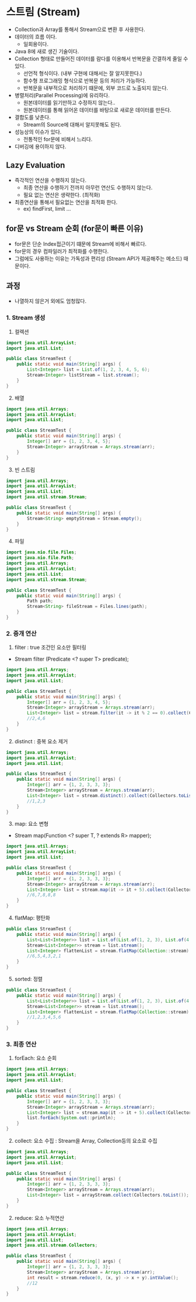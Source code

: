 # 스트림 (Stream)

- Collection과 Array를 통해서 Stream으로 변환 후 사용한다.
- 데이터의 흐름 이다.
    - 일회용이다.
- Java 8에 새로 생긴 기술이다.
- Collection 형태로 만들어진 데이터를 람다를 이용해서 반복문을 간결하게 줄일 수 있다.
    - 선언적 형식이다. (내부 구현에 대해서는 잘 알지못한다.) 
    - 함수형 프로그래밍 형식으로 반복문 등의 처리가 가능하다.
    - 반복문을 내부적으로 처리하기 떄문에, 외부 코드로 노출되지 않는다.
- 병렬처리(Parallel Processing)에 유리하다.
    - 원본데이터를 읽기만하고 수정하지 않는다..
    - 원본데이터를 통해 읽어온 데이터를 바탕으로 새로운 데이터를 만든다.
- 결합도를 낮춘다.
  - Stream의 Source에 대해서 알지못해도 된다.
- 성능상의 이슈가 있다.
  - 전통적인 for문에 비해서 느리다.
- 디버깅에 용이하지 않다.

## Lazy Evaluation
- 즉각적인 연산을 수행하지 않는다.
  - 최종 연산을 수행하기 전까지 아무런 연산도 수행하지 않는다.
  - 필요 없는 연산은 생략한다. (최적화)
- 최종연산을 통해서 필요없는 연산을 최적화 한다.
  - ex) findFirst, limit ...

## for문 vs Stream 순회 (for문이 빠른 이유)
- for문은 단순 Index접근이기 떄문에 Stream에 비해서 빠르다.
- for문의 경우 컴파일러가 최적화를 수행한다.
- 그럼에도 사용하는 이유는 가독성과 편리성 (Stream API가 제공해주는 메소드) 때문이다.

## 과정

- 나열하지 않은거 외에도 엄청많다.

### 1. Stream 생성

1. 컬렉션

```java
import java.util.ArrayList;
import java.util.List;

public class StreamTest {
    public static void main(String[] args) {
        List<Integer> list = List.of(1, 2, 3, 4, 5, 6);
        Stream<Integer> listStream = list.stream();
    }
}
```

2. 배열

```java
import java.util.Arrays;
import java.util.ArrayList;
import java.util.List;

public class StreamTest {
    public static void main(String[] args) {
        Integer[] arr = {1, 2, 3, 4, 5};
        Stream<Integer> arrayStream = Arrays.stream(arr);
    }
}
```

3. 빈 스트림

```java
import java.util.Arrays;
import java.util.ArrayList;
import java.util.List;
import java.util.stream.Stream;

public class StreamTest {
    public static void main(String[] args) {
        Stream<String> emptyStream = Stream.empty();
    }
}
```

4. 파일

```java
import java.nio.file.Files;
import java.nio.file.Path;
import java.util.Arrays;
import java.util.ArrayList;
import java.util.List;
import java.util.stream.Stream;

public class StreamTest {
    public static void main(String[] args) {
        Path path;
        Stream<String> fileStream = Files.lines(path);
    }
}
```

### 2. 중개 연산
1. filter : true 조건인 요소만 필터링
- Stream<T> filter (Predicate <? super T> predicate);
```java
import java.util.Arrays;
import java.util.ArrayList;
import java.util.List;

public class StreamTest {
    public static void main(String[] args) {
        Integer[] arr = {1, 2, 3, 4, 5};
        Stream<Integer> arrayStream = Arrays.stream(arr);
        List<Integer> list = stream.filter(it -> it % 2 == 0).collect(Collectors.toList());
        //2,4,6
    }
}


```

2. distinct : 중복 요소 제거

```java
import java.util.Arrays;
import java.util.ArrayList;
import java.util.List;

public class StreamTest {
    public static void main(String[] args) {
        Integer[] arr = {1, 2, 3, 3, 3};
        Stream<Integer> arrayStream = Arrays.stream(arr);
        List<Integer> list = stream.distinct().collect(Collectors.toList());
        //1,2,3
    }
}
``` 

3. map: 요소 변형
- <R> Stream<R> map(Function <? super T, ? extends R> mapper);

```java
import java.util.Arrays;
import java.util.ArrayList;
import java.util.List;

public class StreamTest {
    public static void main(String[] args) {
        Integer[] arr = {1, 2, 3, 3, 3};
        Stream<Integer> arrayStream = Arrays.stream(arr);
        List<Integer> list = stream.map(it -> it + 5).collect(Collectors.toList());
        //6,7,8,8,8
    }
}
```

4. flatMap: 평탄화

```java
public class StreamTest {
    public static void main(String[] args) {
        List<List<Integer>> list = List.of(List.of(1, 2, 3), List.of(4, 5, 6));
        Stream<List<Integer>> stream = list.stream();
        List<Integer> flattenList = stream.flatMap(Collection::stream).sorted((o1, o2) -> o2 - o1).collect(Collectors.toList());
        //6,5,4,3,2,1
    }
}
```

5. sorted: 정렬

```java
public class StreamTest {
    public static void main(String[] args) {
        List<List<Integer>> list = List.of(List.of(1, 2, 3), List.of(4, 5, 6));
        Stream<List<Integer>> stream = list.stream();
        List<Integer> flattenList = stream.flatMap(Collection::stream).collect(Collectors.toList());
        //1,2,3,4,5,6
    }
}
```

### 3. 최종 연산

1. forEach: 요소 순회

```java
import java.util.Arrays;
import java.util.ArrayList;
import java.util.List;

public class StreamTest {
    public static void main(String[] args) {
        Integer[] arr = {1, 2, 3, 3, 3};
        Stream<Integer> arrayStream = Arrays.stream(arr);
        List<Integer> list = stream.map(it -> it + 5).collect(Collectors.toList());
        list.forEach(System.out::println);
    }
}
```

2. collect: 요소 수집 : Stream을 Array, Collection등의 요소로 수집

```java
import java.util.Arrays;
import java.util.ArrayList;
import java.util.List;

public class StreamTest {
    public static void main(String[] args) {
        Integer[] arr = {1, 2, 3, 3, 3};
        Stream<Integer> arrayStream = Arrays.stream(arr);
        List<Integer> list = arrayStream.collect(Collectors.toList());
    }
}
```

2. reduce: 요소 누적연산

```java
import java.util.Arrays;
import java.util.ArrayList;
import java.util.List;
import java.util.stream.Collectors;

public class StreamTest {
    public static void main(String[] args) {
        Integer[] arr = {1, 2, 3, 3, 3};
        Stream<Integer> arrayStream = Arrays.stream(arr);
        int result = stream.reduce(0, (x, y) -> x + y).intValue();
        //12
    }
}
```

